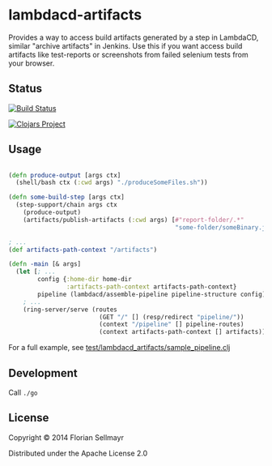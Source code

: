 # lambdacd-artifacts

Provides a way to access build artifacts generated by a step in LambdaCD, similar "archive artifacts" in Jenkins.
Use this if you want access build artifacts like test-reports or screenshots from failed selenium tests from your
browser.

## Status

[![Build Status](https://travis-ci.org/flosell/lambdacd-artifacts.svg)](https://travis-ci.org/flosell/lambdacd-artifacts)

[![Clojars Project](http://clojars.org/lambdacd-artifacts/latest-version.svg)](http://clojars.org/lambdacd-artifacts)

## Usage

```clojure

(defn produce-output [args ctx]
  (shell/bash ctx (:cwd args) "./produceSomeFiles.sh"))

(defn some-build-step [args ctx]
  (step-support/chain args ctx
    (produce-output)
    (artifacts/publish-artifacts (:cwd args) [#"report-folder/.*"
                                              "some-folder/someBinary.jar"])))

; ...
(def artifacts-path-context "/artifacts")

(defn -main [& args]
  (let [; ...
        config {:home-dir home-dir
                :artifacts-path-context artifacts-path-context}
        pipeline (lambdacd/assemble-pipeline pipeline-structure config)]
    ; ...
    (ring-server/serve (routes
                         (GET "/" [] (resp/redirect "pipeline/"))
                         (context "/pipeline" [] pipeline-routes)
                         (context artifacts-path-context [] artifacts))))
```

For a full example, see [test/lambdacd_artifacts/sample_pipeline.clj](test/lambdacd_artifacts/sample_pipeline.clj)

## Development

Call `./go`

## License

Copyright © 2014 Florian Sellmayr

Distributed under the Apache License 2.0